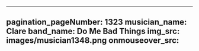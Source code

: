 ------
pagination_pageNumber: 1323
musician_name: Clare
band_name: Do Me Bad Things
img_src: images/musician1348.png
onmouseover_src: 
------